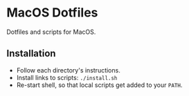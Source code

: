 # MacOS Dotfiles

Dotfiles and scripts for MacOS.

## Installation

- Follow each directory's instructions.
- Install links to scripts: `./install.sh`
- Re-start shell, so that local scripts get added to your `PATH`.
